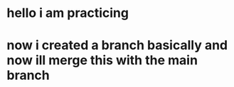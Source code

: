 # hello i am practicing


<h1>now i created a branch basically and now ill merge this with the main branch</h1>